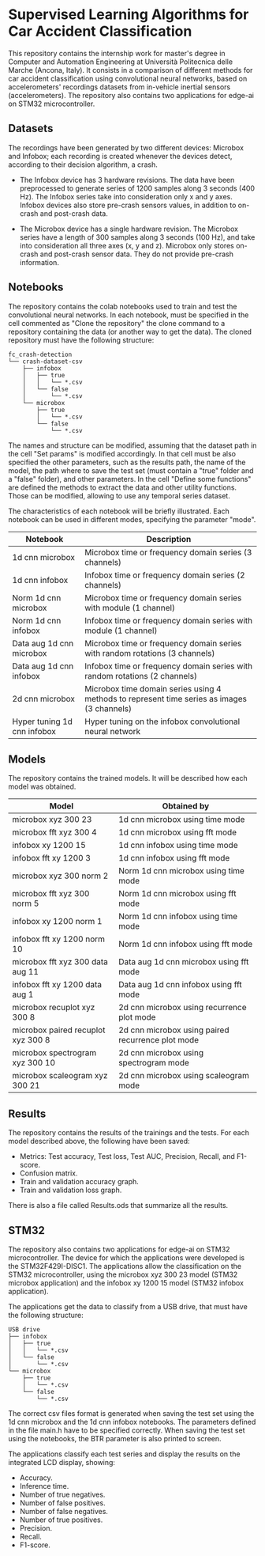 # Supervised Learning Algorithms for Car Accident Classification
This repository contains the internship work for master's degree in Computer and Automation Engineering at Università Politecnica delle Marche (Ancona, Italy). It consists in a comparison of different methods for car accident classification using convolutional neural networks, based on accelerometers' recordings datasets from in-vehicle inertial sensors (accelerometers). The repository also contains two applications for edge-ai on STM32 microcontroller.

## Datasets
The recordings have been generated by two different devices: Microbox and Infobox; each recording is created whenever the devices detect, according to their decision algorithm, a crash.

- The Infobox device has 3 hardware revisions. The data have been preprocessed to generate series of 1200 samples along 3 seconds (400 Hz). The Infobox series take into consideration only x and y axes. Infobox devices also store pre-crash sensors values, in addition to on-crash and post-crash data.

- The Microbox device has a single hardware revision. The Microbox series have a length of 300 samples along 3 seconds (100 Hz), and take into consideration all three axes (x, y and z). Microbox only stores on-crash and post-crash sensor data. They do not provide pre-crash information.

## Notebooks
The repository contains the colab notebooks used to train and test the convolutional neural networks. In each notebook, must be specified in the cell commented as "Clone the repository" the clone command to a repository containing the data (or another way to get the data). The cloned repository must have the following structure:

```
fc_crash-detection
└── crash-dataset-csv
    ├── infobox
    │   ├── true
    │   │   └── *.csv
    │   └── false
    │       └── *.csv
    └── microbox
        ├── true
        │   └── *.csv
        └── false
            └── *.csv
```
The names and structure can be modified, assuming that the dataset path in the cell "Set params" is modified accordingly. In that cell must be also specified the other parameters, such as the results path, the name of the model, the path where to save the test set (must contain a "true" folder and a "false" folder), and other parameters. In the cell "Define some functions" are defined the methods to extract the data and other utility functions. Those can be modified, allowing to use any temporal series dataset.

The characteristics of each notebook will be briefly illustrated. Each notebook can be used in different modes, specifying the parameter "mode".

| Notebook                    | Description                                                                                 |
|-----------------------------|---------------------------------------------------------------------------------------------|
| 1d cnn microbox             | Microbox time or frequency domain series (3 channels)                                       |
| 1d cnn infobox              | Infobox time or frequency domain series (2 channels)                                        |
| Norm 1d cnn microbox        | Microbox time or frequency domain series with module (1 channel)                            |
| Norm 1d cnn infobox         | Infobox time or frequency domain series with module (1 channel)                             |
| Data aug 1d cnn microbox    | Microbox time or frequency domain series with random rotations (3 channels)                 |
| Data aug 1d cnn infobox     | Infobox time or frequency domain series with random rotations (2 channels)                  |
| 2d cnn microbox             | Microbox time domain series using 4 methods to represent time series as images (3 channels) |
| Hyper tuning 1d cnn infobox | Hyper tuning on the infobox convolutional neural network                                    |

## Models
The repository contains the trained models. It will be described how each model was obtained.

| Model                               | Obtained by                                       |
|-------------------------------------|---------------------------------------------------|
| microbox xyz 300 23                 | 1d cnn microbox using time mode                   |
| microbox fft xyz 300 4              | 1d cnn microbox using fft mode                    |
| infobox xy 1200 15                  | 1d cnn infobox using time mode                    |
| infobox fft xy 1200 3               | 1d cnn infobox using fft mode                     |
| microbox xyz 300 norm 2             | Norm 1d cnn microbox using time mode              |
| microbox fft xyz 300 norm 5         | Norm 1d cnn microbox using fft mode               |
| infobox xy 1200 norm 1              | Norm 1d cnn infobox using time mode               |
| infobox fft xy 1200 norm 10         | Norm 1d cnn infobox using fft mode                |
| microbox fft xyz 300 data aug 11    | Data aug 1d cnn microbox using fft mode           |
| infobox fft xy 1200 data aug 1      | Data aug 1d cnn infobox  using fft mode           |
| microbox recuplot xyz 300 8         | 2d cnn microbox using recurrence plot mode        |
| microbox paired recuplot xyz 300 8  | 2d cnn microbox using paired recurrence plot mode |
| microbox spectrogram xyz 300 10     | 2d cnn microbox using spectrogram mode            |
| microbox scaleogram xyz 300 21      | 2d cnn microbox using scaleogram mode             |

## Results
The repository contains the results of the trainings and the tests. For each model described above, the following have been saved:

- Metrics: Test accuracy, Test loss, Test AUC, Precision, Recall, and F1-score.
- Confusion matrix.
- Train and validation accuracy graph.
- Train and validation loss graph.

There is also a file called Results.ods that summarize all the results.

## STM32
The repository also contains two applications for edge-ai on STM32 microcontroller. The device for which the applications were developed is the STM32F429I-DISC1. The applications allow the classification on the STM32 microcontroller, using the microbox xyz 300 23 model (STM32 microbox application) and the infobox xy 1200 15 model (STM32 infobox application).

The applications get the data to classify from a USB drive, that must have the following structure:

```
USB drive
├── infobox
│   ├── true
│   │   └── *.csv
│   └── false
│       └── *.csv
└── microbox
    ├── true
    │   └── *.csv
    └── false
        └── *.csv
```
The correct csv files format is generated when saving the test set using the 1d cnn microbox and the 1d cnn infobox notebooks. The parameters defined in the file main.h have to be specified correctly. When saving the test set using the notebooks, the BTR parameter is also printed to screen.

The applications classify each test series and display the results on the integrated LCD display, showing:

- Accuracy.
- Inference time.
- Number of true negatives.
- Number of false positives.
- Number of false negatives.
- Number of true positives.
- Precision.
- Recall.
- F1-score.
